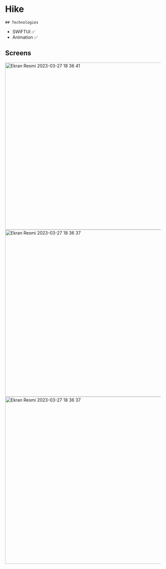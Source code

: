 # Hike

    ## Technologies
+ SWIFTUI ✅
+ Animation ✅




      
## Screens

<img height="538" alt="Ekran Resmi 2023-03-27 18 36 41" src="https://i.hizliresim.com/o1wy41y.png"><img height="538" alt="Ekran Resmi 2023-03-27 18 36 37" src="https://i.hizliresim.com/izgqg9k.png"><img height="538" alt="Ekran Resmi 2023-03-27 18 36 37" src="https://i.hizliresim.com/fj8fn8c.png">


